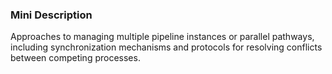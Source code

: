 ### Mini Description

Approaches to managing multiple pipeline instances or parallel pathways, including synchronization mechanisms and protocols for resolving conflicts between competing processes.
